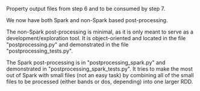 Property output files from step 6 and to be consumed by step 7.

We now have both Spark and non-Spark based post-processing.

The non-Spark post-processing is minimal, as it is only meant to serve as a development/exploration tool. It is object-oriented and located in the file "postprocessing.py" and demonstrated in the file "postprocessing_tests.py".

The Spark post-processing is in "postprocessing_spark.py" and demonstrated in "postprocessing_spark_tests.py". It tries to make the most out of Spark with small files (not an easy task) by combining all of the small files to be processed (either bands or dos, depending) into one larger RDD.
